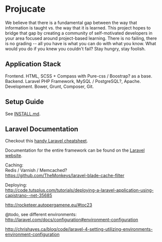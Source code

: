 # Projucate

We believe that there is a fundamental gap between the way that information is taught vs. the way that it is learned. This project hopes to bridge that gap by creating a community of self-motivated developers in your area focused around project-based learning. There is no failing, there is no grading -- all you have is what you can do with what you know. What would you do if you knew you couldn't fail? Stay hungry, stay foolish.

## Application Stack

Frontend. HTML, SCSS + Compass with Pure-css / Boostrap? as a base.  
Backend. Laravel PHP Framework, MySQL / PostgreSQL?, Apache.  
Development. Bower, Grunt, Composer, Git.  

## Setup Guide

See [INSTALL.md](https://github.com/knommon/knommon/blob/master/INSTALL.md).

## Laravel Documentation

Checkout this [handy Laravel cheatsheet](http://cheats.jesse-obrien.ca/).

Documentation for the entire framework can be found on the [Laravel website](http://laravel.com/docs).

Caching:  
Redis / Varnish / Memcached?  
https://github.com/TheMonkeys/laravel-blade-cache-filter

Deploying:  
http://code.tutsplus.com/tutorials/deploying-a-laravel-application-using-capistrano--net-35685

http://rocketeer.autopergamene.eu/#toc23

@todo, see different environments:
http://laravel.com/docs/configuration#environment-configuration

http://chrishayes.ca/blog/code/laravel-4-setting-utilizing-environments-environment-configuration
